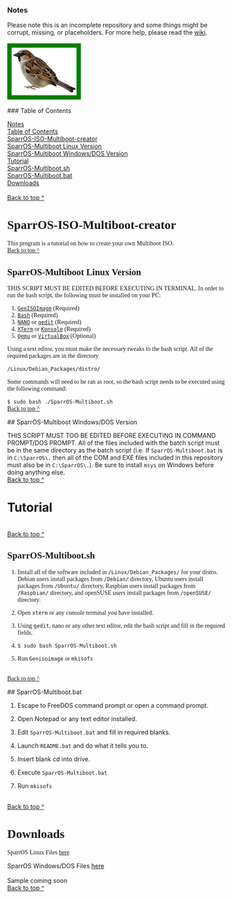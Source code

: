 <html>
<!-- Using Ubuntu Font
-->
<link rel="stylesheet" type="text/css" href="http://fonts.googleapis.com/css?family=Ubuntu:regular,bold&subset=Latin">
<head>
  <link rel="shortcut icon" type="image/x-icon" href="tux.ico" />
</head>

<style>
  .smaller-image {
  width: 150px;
  }

  .ubuntu {
  font-family: Ubuntu;
  }

  body {
        background-image: url("sparrow-wallpaper-5.jpg");
  }

  .thin-green-border {
  border-color: green;
  border-width: 10px;
  border-style: solid;
  }
</style>

<body>
<div class=".ubuntu">
<a id="Notes" name="Notes"></a>
<br>
<h3>Notes</h3>

Please note this is an incomplete repository and some things might be corrupt, missing, or placeholders. For more help, please read the <a href="https://github.com/SparrOSDeveloperTeam/SparrOS-ISO-Multiboot-creator/wiki">wiki</a>.
<br>
<br>
<img class="smaller-image thin-green-border" src="sparrow.jpg">

<a id="TOC" name="TOC"></a>
</div>
### Table of Contents

  <a href="#Notes">Notes</a>
<br>
  <a href="#TOC">Table of Contents</a>
<br>
<a href="#SparrOS-ISO-Multiboot-creator">SparrOS-ISO-Multiboot-creator</a>
<br>
 <a href="#SparrOS-Multiboot-Linux">SparrOS-Multiboot Linux Version</a>
<br>
 <a href="#SparrOS-Multiboot-DOS">SparrOS-Multiboot Windows/DOS Version</a>
<br>
<a href="#Tutorial">Tutorial</a>
<br>
 <a href="#SparrOS-Multiboot.sh">SparrOS-Multiboot.sh</a>
<br>
 <a href="#SparrOS-Multiboot.bat">SparrOS-Multiboot.bat</a>
<br>
<a href="#Downloads">Downloads</a>
<br>
<br>
<a href="#Notes">Back to top ^</a>

<a id="SparrOS-ISO-Multiboot-creator" name="SparrOS-ISO-Multiboot-creator"></a>
<div class="ubuntu">
<h1>SparrOS-ISO-Multiboot-creator</h1>

This program is a tutorial on how to create your own Multiboot ISO.
<br>
<a href="#Notes">Back to top ^</a>

<a id="SparrOS-Multiboot-Linux" name="SparrOS-Multiboot-Linux"></a>
<h2>SparrOS-Multiboot Linux Version</h2>

THIS SCRIPT MUST BE EDITED BEFORE EXECUTING IN TERMINAL. In order to run the bash script, the following must be installed on your PC:

1. <a href="apt:genisoimage">`GenISOImage`</a> (Required)
2. <a href="apt:bash">`Bash`</a> (Required)
3. <a href="apt:nano">`NANO`</a> or <a href="apt:gedit">`gedit`</a> (Required)
4. <a href="apt:xterm">`XTerm`</a> or <a href="apt:konsole">`Konsole`</a> (Required)
5. <a href="apt:qemu">`Qemu`</a> or <a href="apt:virtualbox">`VirtualBox`</a> (Optional)

Using a text editor, you must make the necessary tweaks to the bash script. All of the required packages are in the directory 

`/Linux/Debian_Packages/distro/`

Some commands will need to be ran as root, so the bash script needs to be executed using the following command:

`$ sudo bash ./SparrOS-Multiboot.sh`
<br>
<a href="#Notes">Back to top ^</a>

<a id="SparrOS-Multiboot-DOS" name="SparrOS-Multiboot-DOS"></a>
</div>
## SparrOS-Multiboot Windows/DOS Version

THIS SCRIPT MUST TOO BE EDITED BEFORE EXECUTING IN COMMAND PROMPT/DOS PROMPT. All of the files included with the batch script must be in the same directory as the batch script (i.e. If `SparrOS-Multiboot.bat` is in `C:\SparrOS\.` then all of the COM and EXE files included in this repository must also be in `C:\SparrOS\.`).
Be sure to install `msys` on Windows before doing anything else.
<br>
<a href="#Notes">Back to top ^</a>

<a id="Tutorial" name="Tutorial"></a>
# Tutorial
<br>
<a href="#Notes">Back to top ^</a>

<a id="SparrOS-Multiboot.sh" name="SparrOS-Multiboot.sh"></a>
<div class="ubuntu">
<h2>SparrOS-Multiboot.sh</h2>

1. Install all of the software included in `/Linux/Debian_Packages/` for your distro. Debian users install packages from `/Debian/` directory, Ubuntu users install packages from `/Ubuntu/` directory, Raspbian users install packages from `/Raspbian/` directory, and openSUSE users install packages from `/openSUSE/` directory.

2. Open `xterm` or any console terminal you have installed.

3. Using `gedit`, nano or any other text editor, edit the bash script and fill in the required fields.

4. `$ sudo bash SparrOS-Multiboot.sh`

5. Run `Genisoimage` or `mkisofs`
<br>
<a href="#Notes">Back to top ^</a>

<a id="SparrOS-Multiboot.bat" name="SparrOS-Multiboot.bat"></a>
</div>
## SparrOS-Multiboot.bat

1. Escape to FreeDOS command prompt or open a command prompt.

2. Open Notepad or any text editor installed.

3. Edit `SparrOS-Multiboot.bat` and fill in required blanks.

4. Launch `README.bat` and do what it tells you to.

5. Insert blank cd into drive.

6. Execute `SparrOS-Multiboot.bat`

7. Run `mkisofs`
<br>
<a href="#Notes">Back to top ^</a>

<a id="Downloads" name="Downloads"></a>
<div class="ubuntu">
<h1>Downloads</h1>

SparrOS Linux Files <a href="https://github.com/SparrOSDeveloperTeam/SparrOS-ISO-Multiboot-creator/tree/master/Linux">here</a>
<br>
</div>
SparrOS Windows/DOS Files <a href="https://github.com/SparrOSDeveloperTeam/SparrOS-ISO-Multiboot-creator/tree/master/Windows">here</a>
<br>
<br>
Sample coming soon
<br>
<a href="#Notes">Back to top ^</a>
</body>
</html>
